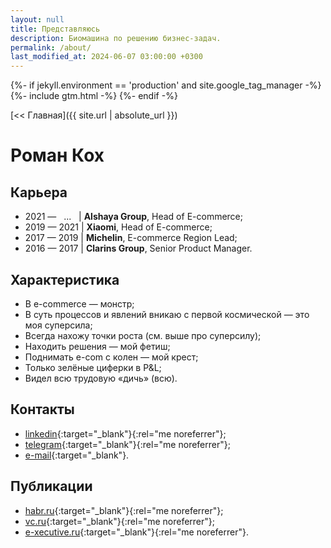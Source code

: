 ```yaml
---
layout: null
title: Представляюсь
description: Биомашина по решению бизнес-задач.
permalink: /about/
last_modified_at: 2024-06-07 03:00:00 +0300
---
```

<head>
    <title>{{ page.title }}</title>
    <meta name="description" content="{{ page.description }}">
    <link rel="canonical" href="{{ page.url | absolute_url}}" />
    <link rel="icon" href="{{ '/favicon.svg' | relative_url }}?v={{ site.time | date:'%s' }}" type="image/svg+xml">
    <script type="application/ld+json">
    [{
      "@context": "https://schema.org",
      "@type": "BreadcrumbList",
      "itemListElement": [{
        "@type": "ListItem",
        "position": 1,
        "name": "Главная",
        "item": {{ site.url | absolute_url | jsonify }}
      },
      {
        "@type": "ListItem",
        "position": 2,
        "name": {{ page.title | jsonify }},
        "item": {{ page.url | absolute_url | jsonify }}
      }]
    },
    {
      "@context": "https://schema.org",
      "@type": "ProfilePage",
      "datePublished": "2024-05-19 03:00:00 +0300",
      "dateModified": {{ page.last_modified_at | jsonify }},
      "mainEntity": {
        "@type": "Person",
        "name": {{ site.author.name | jsonify }},
        "description": "Head of E-commerce",
        "image": {{ site.author.logo | absolute_url | jsonify }},
        "sameAs": [
          {% for entry in site.social_links -%}
            {{ entry.user_url | jsonify }}
          {%- unless forloop.last %},{%- endunless %}
          {% endfor -%}
        ]
      }
    }]
    </script>
    {%- if jekyll.environment == 'production' and site.google_tag_manager -%}
        {%- include gtm.html -%}
    {%- endif -%}
</head>

[<< Главная]({{ site.url | absolute_url }})

# Роман Кох

## Карьера

* 2021&nbsp;&mdash; &nbsp;&nbsp;...&nbsp;&nbsp;&nbsp;&#124; **Alshaya Group**, Head of&nbsp;E-commerce;
* 2019&nbsp;&mdash; 2021&nbsp;&#124; **Xiaomi**, Head of&nbsp;E-commerce;
* 2017&nbsp;&mdash; 2019&nbsp;&#124; **Michelin**, E-commerce Region Lead;
* 2016&nbsp;&mdash; 2017&nbsp;&#124; **Clarins Group**, Senior Product Manager.

## Характеристика

* В&nbsp;e-commerce&nbsp;&mdash; монстр;
* В&nbsp;суть процессов и&nbsp;явлений вникаю с&nbsp;первой космической&nbsp;&mdash; это моя суперсила;
* Всегда нахожу точки роста (см. выше про суперсилу);
* Находить решения&nbsp;&mdash; мой фетиш;
* Поднимать e-com с&nbsp;колен&nbsp;&mdash; мой крест;
* Только зелёные циферки в&nbsp;P&amp;L;
* Видел всю трудовую &laquo;дичь&raquo; (всю).

## Контакты

* [linkedin](https://www.linkedin.com/in/fatnotbad/){:target="_blank"}{:rel="me noreferrer"};
* [telegram](https://t.me/FatNotBad){:target="_blank"}{:rel="me noreferrer"};
* [e-mail](mailto:mail@romakoch.com){:target="_blank"}.

## Публикации

* [habr.ru](https://habr.com/ru/users/FatNotBad/publications/articles/){:target="_blank"}{:rel="me noreferrer"};
* [vc.ru](https://vc.ru/u/245143-roman-ko){:target="_blank"}{:rel="me noreferrer"};
* [e-xecutive.ru](https://www.e-xecutive.ru/users/1898956-roman-koh/articles){:target="_blank"}{:rel="me noreferrer"}.
